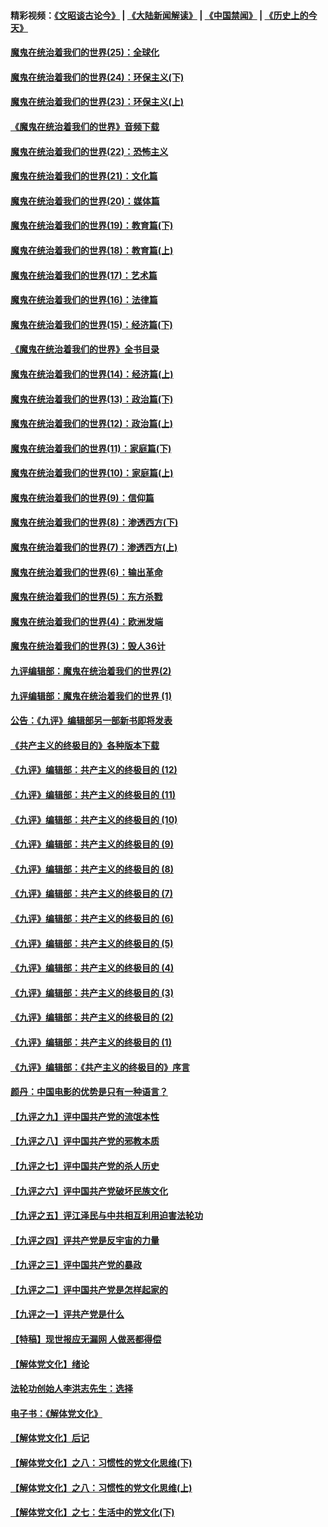 #### 精彩视频：[《文昭谈古论今》](https://github.com/gfw-breaker/wenzhao/blob/master/README.md?t=11210931) | [《大陆新闻解读》](https://github.com/gfw-breaker/ntdtv-comedy/blob/master/README.md?t=11210931) | [《中国禁闻》](https://github.com/gfw-breaker/ntdtv-news/blob/master/README.md?t=11210931) | [《历史上的今天》](https://github.com/gfw-breaker/today-in-history/blob/master/README.md?t=11210931) 

#### [魔鬼在统治着我们的世界(25)：全球化](../pages/nsc422/n10788205.md?t=11210931) 

#### [魔鬼在统治着我们的世界(24)：环保主义(下)](../pages/nsc422/n10695307.md?t=11210931) 

#### [魔鬼在统治着我们的世界(23)：环保主义(上)](../pages/nsc422/n10688613.md?t=11210931) 

#### [《魔鬼在统治着我们的世界》音频下载](../pages/nsc422/n10635553.md?t=11210931) 

#### [魔鬼在统治着我们的世界(22)：恐怖主义](../pages/nsc422/n10614727.md?t=11210931) 

#### [魔鬼在统治着我们的世界(21)：文化篇](../pages/nsc422/n10597706.md?t=11210931) 

#### [魔鬼在统治着我们的世界(20)：媒体篇](../pages/nsc422/n10586579.md?t=11210931) 

#### [魔鬼在统治着我们的世界(19)：教育篇(下)](../pages/nsc422/n10564808.md?t=11210931) 

#### [魔鬼在统治着我们的世界(18)：教育篇(上)](../pages/nsc422/n10526970.md?t=11210931) 

#### [魔鬼在统治着我们的世界(17)：艺术篇](../pages/nsc422/n10499093.md?t=11210931) 

#### [魔鬼在统治着我们的世界(16)：法律篇](../pages/nsc422/n10485969.md?t=11210931) 

#### [魔鬼在统治着我们的世界(15)：经济篇(下)](../pages/nsc422/n10469975.md?t=11210931) 

#### [《魔鬼在统治着我们的世界》全书目录](../pages/nsc422/n10464261.md?t=11210931) 

#### [魔鬼在统治着我们的世界(14)：经济篇(上)](../pages/nsc422/n10457370.md?t=11210931) 

#### [魔鬼在统治着我们的世界(13)：政治篇(下)](../pages/nsc422/n10448270.md?t=11210931) 

#### [魔鬼在统治着我们的世界(12)：政治篇(上)](../pages/nsc422/n10444576.md?t=11210931) 

#### [魔鬼在统治着我们的世界(11)：家庭篇(下)](../pages/nsc422/n10440961.md?t=11210931) 

#### [魔鬼在统治着我们的世界(10)：家庭篇(上)](../pages/nsc422/n10435448.md?t=11210931) 

#### [魔鬼在统治着我们的世界(9)：信仰篇](../pages/nsc422/n10432159.md?t=11210931) 

#### [魔鬼在统治着我们的世界(8)：渗透西方(下)](../pages/nsc422/n10429603.md?t=11210931) 

#### [魔鬼在统治着我们的世界(7)：渗透西方(上)](../pages/nsc422/n10426013.md?t=11210931) 

#### [魔鬼在统治着我们的世界(6)：输出革命](../pages/nsc422/n10421536.md?t=11210931) 

#### [魔鬼在统治着我们的世界(5)：东方杀戮](../pages/nsc422/n10417707.md?t=11210931) 

#### [魔鬼在统治着我们的世界(4)：欧洲发端](../pages/nsc422/n10414890.md?t=11210931) 

#### [魔鬼在统治着我们的世界(3)：毁人36计](../pages/nsc422/n10411583.md?t=11210931) 

#### [九评编辑部：魔鬼在统治着我们的世界(2)](../pages/nsc422/n10410036.md?t=11210931) 

#### [九评编辑部：魔鬼在统治着我们的世界 (1)](../pages/nsc422/n10406825.md?t=11210931) 

#### [公告：《九评》编辑部另一部新书即将发表](../pages/nsc422/n10405104.md?t=11210931) 

#### [《共产主义的终极目的》各种版本下载](../pages/nsc422/n10022138.md?t=11210931) 

#### [《九评》编辑部：共产主义的终极目的 (12)](../pages/nsc422/n9933272.md?t=11210931) 

#### [《九评》编辑部：共产主义的终极目的 (11)](../pages/nsc422/n9924973.md?t=11210931) 

#### [《九评》编辑部：共产主义的终极目的 (10)](../pages/nsc422/n9920883.md?t=11210931) 

#### [《九评》编辑部：共产主义的终极目的 (9)](../pages/nsc422/n9916363.md?t=11210931) 

#### [《九评》编辑部：共产主义的终极目的 (8)](../pages/nsc422/n9912488.md?t=11210931) 

#### [《九评》编辑部：共产主义的终极目的 (7)](../pages/nsc422/n9901176.md?t=11210931) 

#### [《九评》编辑部：共产主义的终极目的 (6)](../pages/nsc422/n9899359.md?t=11210931) 

#### [《九评》编辑部：共产主义的终极目的 (5)](../pages/nsc422/n9893174.md?t=11210931) 

#### [《九评》编辑部：共产主义的终极目的 (4)](../pages/nsc422/n9891246.md?t=11210931) 

#### [《九评》编辑部：共产主义的终极目的 (3)](../pages/nsc422/n9879879.md?t=11210931) 

#### [《九评》编辑部：共产主义的终极目的 (2)](../pages/nsc422/n9876205.md?t=11210931) 

#### [《九评》编辑部：共产主义的终极目的 (1)](../pages/nsc422/n9865857.md?t=11210931) 

#### [《九评》编辑部：《共产主义的终极目的》序言](../pages/nsc422/n9862666.md?t=11210931) 

#### [颜丹：中国电影的优势是只有一种语言？](../pages/nsc422/n9583062.md?t=11210931) 

#### [【九评之九】评中国共产党的流氓本性](../pages/nsc422/n737542.md?t=11210931) 

#### [【九评之八】评中国共产党的邪教本质](../pages/nsc422/n735942.md?t=11210931) 

#### [【九评之七】评中国共产党的杀人历史](../pages/nsc422/n733806.md?t=11210931) 

#### [【九评之六】评中国共产党破坏民族文化](../pages/nsc422/n731667.md?t=11210931) 

#### [【九评之五】评江泽民与中共相互利用迫害法轮功](../pages/nsc422/n730058.md?t=11210931) 

#### [【九评之四】评共产党是反宇宙的力量](../pages/nsc422/n727814.md?t=11210931) 

#### [【九评之三】评中国共产党的暴政](../pages/nsc422/n725597.md?t=11210931) 

#### [【九评之二】评中国共产党是怎样起家的](../pages/nsc422/n723946.md?t=11210931) 

#### [【九评之一】评共产党是什么](../pages/nsc422/n722529.md?t=11210931) 

#### [【特稿】现世报应无漏网 人做恶都得偿](../pages/nsc422/n4215167.md?t=11210931) 

#### [【解体党文化】绪论](../pages/nsc422/n1449356.md?t=11210931) 

#### [法轮功创始人李洪志先生：选择](../pages/nsc422/n3580738.md?t=11210931) 

#### [电子书：《解体党文化》](../pages/nsc422/n1573484.md?t=11210931) 

#### [【解体党文化】后记](../pages/nsc422/n1531999.md?t=11210931) 

#### [【解体党文化】之八：习惯性的党文化思维(下)](../pages/nsc422/n1526477.md?t=11210931) 

#### [【解体党文化】之八：习惯性的党文化思维(上)](../pages/nsc422/n1520631.md?t=11210931) 

#### [【解体党文化】之七：生活中的党文化(下)](../pages/nsc422/n1513446.md?t=11210931) 

